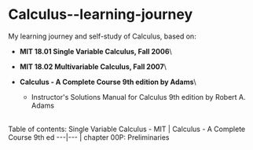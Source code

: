 # Calculus--learning-journey
My learning journey and self-study of Calculus, based on:

- **MIT 18.01 Single Variable Calculus, Fall 2006**\

- **MIT 18.02 Multivariable Calculus, Fall 2007**\

- **Calculus - A Complete Course 9th edition by Adams**\
  - Instructor's Solutions Manual for Calculus 9th edition by Robert A. Adams
 

\
Table of contents:
Single Variable Calculus - MIT | Calculus - A Complete Course 9th ed
---|---
 | chapter 00P: Preliminaries
